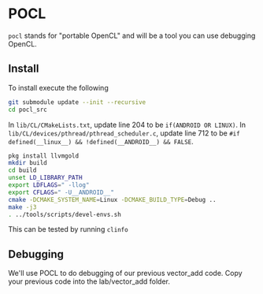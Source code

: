 # POCL
`pocl` stands for "portable OpenCL" and will be a tool you can use debugging OpenCL.

## Install
To install execute the following

```bash
git submodule update --init --recursive
cd pocl_src
```

In `lib/CL/CMakeLists.txt`, update line 204 to be `if(ANDROID OR LINUX)`.
In `lib/CL/devices/pthread/pthread_scheduler.c`, update line 712 to be `#if defined(__linux__) && !defined(__ANDROID__) && FALSE`.

```bash
pkg install llvmgold
mkdir build
cd build
unset LD_LIBRARY_PATH 
export LDFLAGS=" -llog"
export CFLAGS=" -U__ANDROID__"
cmake -DCMAKE_SYSTEM_NAME=Linux -DCMAKE_BUILD_TYPE=Debug ..
make -j3
. ../tools/scripts/devel-envs.sh
```

This can be tested by running `clinfo`

## Debugging
We'll use POCL to do debugging of our previous vector_add code.  Copy your previous code  into the lab/vector_add folder.
